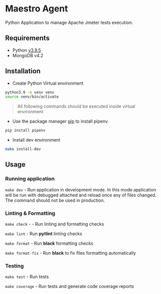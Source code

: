# Maestro Agent

Python Application to manage Apache Jmeter tests execution.

## Requirements

- Python [v3.9.5](https://www.python.org/downloads/release/python-395/)
- MongoDB v4.2

## Installation

- Create Python Virtual environment

```bash
python3.9 -m venv venv
source venv/bin/activate
```

> All following commands should be executed inside virtual environment

- Use the package manager [pip](https://pip.pypa.io/en/stable/) to install pipenv.

```bash
pip install pipenv
```

- Install dev environment

```bash
make install-dev
```

## Usage

### Running application

`make dev` - Run application in development mode. In this mode application will be run with debugged attached and reload once any of files changed. The command should not be used in production.

### Linting & Formatting

`make check` - - Run linting and formatting checks

`make lint` - Run **pytlint** linting checks

`make format` - Run **black** formatting checks

`make format-fix` - Run **black** to fix files formatting automatically

### Testing

`make test` - Run tests

`make coverage` - Run tests and generate code coverage reports
